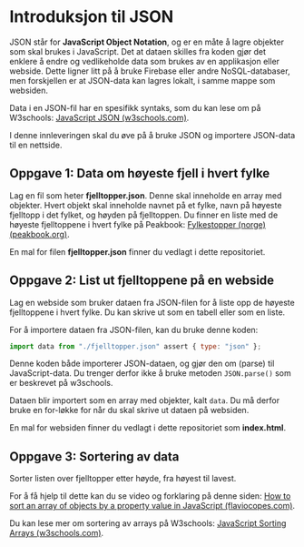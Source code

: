 # Introduksjon til JSON

JSON står for **JavaScript Object Notation**, og er en måte å lagre objekter som skal brukes i JavaScript. Det at dataen skilles fra koden gjør det enklere å endre og vedlikeholde data som brukes av en applikasjon eller webside. Dette ligner litt på å bruke Firebase eller andre NoSQL-databaser, men forskjellen er at JSON-data kan lagres lokalt, i samme mappe som websiden.

Data i en JSON-fil har en spesifikk syntaks, som du kan lese om på W3schools: [JavaScript JSON (w3schools.com)](https://www.w3schools.com/js/js_json.asp).

I denne innleveringen skal du øve på å bruke JSON og importere JSON-data til en nettside. 

## Oppgave 1: Data om høyeste fjell i hvert fylke
Lag en fil som heter **fjelltopper.json**. Denne skal inneholde en array med objekter. Hvert objekt skal inneholde navnet på et fylke, navn på høyeste fjelltopp i det fylket, og høyden på fjelltoppen. Du finner en liste med de høyeste fjelltoppene i hvert fylke på Peakbook: [Fylkestopper (norge) (peakbook.org)](https://peakbook.org/index.php?module=index.lists.view&pbeItem=1&id=1400).

En mal for filen **fjelltopper.json** finner du vedlagt i dette repositoriet.

## Oppgave 2: List ut fjelltoppene på en webside
Lag en webside som bruker dataen fra JSON-filen for å liste opp de høyeste fjelltoppene i hvert fylke. Du kan skrive ut som en tabell eller som en liste. 

For å importere dataen fra JSON-filen, kan du bruke denne koden:
```javascript
import data from "./fjelltopper.json" assert { type: "json" };
```
Denne koden både importerer JSON-dataen, og gjør den om (parse) til JavaScript-data. Du trenger derfor ikke å bruke metoden `JSON.parse()` som er beskrevet på w3schools. 

Dataen blir importert som en array med objekter, kalt `data`. Du må derfor bruke en for-løkke for når du skal skrive ut dataen på websiden.

En mal for websiden finner du vedlagt i dette repositoriet som **index.html**.

## Oppgave 3: Sortering av data
Sorter listen over fjelltopper etter høyde, fra høyest til lavest. 

For å få hjelp til dette kan du se video og forklaring på denne siden: [How to sort an array of objects by a property value in JavaScript (flaviocopes.com)](https://flaviocopes.com/how-to-sort-array-of-objects-by-property-javascript/).

Du kan lese mer om sortering av arrays på W3schools: [JavaScript Sorting Arrays (w3schools.com)](https://www.w3schools.com/js/js_array_sort.asp).
